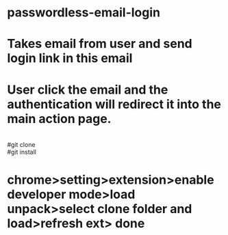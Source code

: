 # passwordless-email-login
# Takes email from user and send login link in this email
# User click the email and the authentication will redirect it into the main action page.

<br/>#git clone 
<br/>#git install
# chrome>setting>extension>enable developer mode>load unpack>select clone folder and load>refresh ext> done
